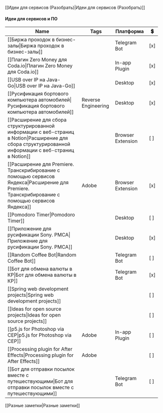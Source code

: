 [[Идеи для сервисов (Разобрать)|Идеи для сервисов (Разобрать)]]
#### Идеи для сервисов и ПО
|Name|Tags|Платформа|💲|
|---|---|---|---|
|[[Биржа проходок в бизнес-залы\|Биржа проходок в бизнес-залы]]||Telegram Bot|[x]|
|[[Плагин Zero Money для Coda.io\|Плагин Zero Money для Coda.io]]||In-app Plugin|[x]|
|[[USB over IP на Java-Go\|USB over IP на Java-Go]]||Desktop|[x]|
|[[Русификация бортового компьютера автомобилей\|Русификация бортового компьютера автомобилей]]|Reverse Engineering|Desktop|[x]|
|[[Расширение для сбора структурированной информации с веб-страниц в Notion\|Расширение для сбора структурированной информации с веб-страниц в Notion]]||Browser Extension|[ ]|
|[[Расширение для Premiere. Транскрибирование с помощью сервисов Яндекса\|Расширение для Premiere. Транскрибирование с помощью сервисов Яндекса]]|Adobe|Browser Extension|[x]|
|[[Pomodoro Timer\|Pomodoro Timer]]||Desktop|[ ]|
|[[Приложение для русификации Sony. PMCA\|Приложение для русификации Sony. PMCA]]||Desktop|[x]|
|[[Random Coffee Bot\|Random Coffee Bot]]||Telegram Bot|[ ]|
|[[Бот для обмена валюты в КР\|Бот для обмена валюты в КР]]||Telegram Bot|[x]|
|[[Spring web development projects\|Spring web development projects]]|||[ ]|
|[[Ideas for open source projects\|Ideas for open source projects]]|||[ ]|
|[[p5.js for Photoshop via CEP\|p5.js for Photoshop via CEP]]|Adobe|In-app Plugin|[ ]|
|[[Processing plugin for After Effects\|Processing plugin for After Effects]]|Adobe||[ ]|
|[[Бот для отправки посылок вместе с путешествующими\|Бот для отправки посылок вместе с путешествующими]]||Telegram Bot|[ ]|
  
  
[[Разные заметки|Разные заметки]]